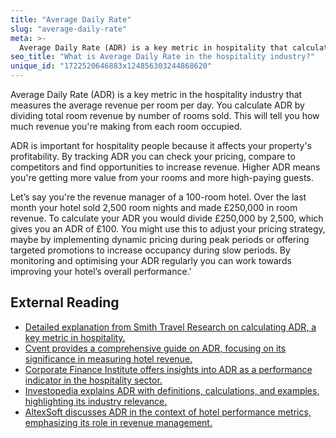 ```yaml
---
title: "Average Daily Rate"
slug: "average-daily-rate"
meta: >-
  Average Daily Rate (ADR) is a key metric in hospitality that calculates the average revenue earned from rooms sold per day. It helps gauge pricing strategy effectiveness.
seo_title: "What is Average Daily Rate in the hospitality industry?"
unique_id: "1722520646883x124856303244868620"
---
```


Average Daily Rate (ADR) is a key metric in the hospitality industry that measures the average revenue per room per day. You calculate ADR by dividing total room revenue by number of rooms sold. This will tell you how much revenue you're making from each room occupied.

ADR is important for hospitality people because it affects your property's profitability. By tracking ADR you can check your pricing, compare to competitors and find opportunities to increase revenue. Higher ADR means you're getting more value from your rooms and more high-paying guests.

Let’s say you're the revenue manager of a 100-room hotel. Over the last month your hotel sold 2,500 room nights and made £250,000 in room revenue. To calculate your ADR you would divide £250,000 by 2,500, which gives you an ADR of £100. You might use this to adjust your pricing strategy, maybe by implementing dynamic pricing during peak periods or offering targeted promotions to increase occupancy during slow periods. By monitoring and optimising your ADR regularly you can work towards improving your hotel’s overall performance.'

## External Reading

- [Detailed explanation from Smith Travel Research on calculating ADR, a key metric in hospitality.](https://str.com/data-insights-blog/what-average-daily-rate-adr-and-how-calculate-it)
- [Cvent provides a comprehensive guide on ADR, focusing on its significance in measuring hotel revenue.](https://www.cvent.com/en/blog/hospitality/hotel-adr-average-daily-rate)
- [Corporate Finance Institute offers insights into ADR as a performance indicator in the hospitality sector.](https://corporatefinanceinstitute.com/resources/accounting/average-daily-rate-adr/)
- [Investopedia explains ADR with definitions, calculations, and examples, highlighting its industry relevance.](https://www.investopedia.com/terms/a/average-daily-rate.asp)
- [AltexSoft discusses ADR in the context of hotel performance metrics, emphasizing its role in revenue management.](https://www.altexsoft.com/blog/average-daily-rate/)